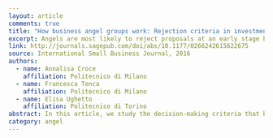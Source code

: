 ```yaml
---
layout: article
comments: true
title: "How business angel groups work: Rejection criteria in investment evaluation"
excerpt: Angels are most likely to reject proposals at an early stage based on first the innovativeness of the idea (at the "pre-screening" stage), then the founding team ("screening"), with profitability a concern only at the last stage.  
link: http://journals.sagepub.com/doi/abs/10.1177/0266242615622675
source: International Small Business Journal, 2016
authors:
  - name: Annalisa Croce
    affiliation: Politecnico di Milano
  - name: Francesca Tenca
    affiliation: Politecnico di Milano
  - name: Elisa Ughetto
    affiliation: Politecnico di Torino
abstract: In this article, we study the decision-making criteria that business angels (BAs) adopt when screening business opportunities in the different assessment phases (pre-screening, screening and due diligence). We exploit an original dataset of 1942 ventures that sought angel investment from 2008 to 2014 from the members of Italian Angels for Growth (IAG). Results have shown that the emphasis that BAs place on rejection criteria and contact channels varies along the three considered stages of the investment process. In particular, we found that business proposals brought to the attention of BAs by venture capitalists are more likely to get through the pre-screening stage, suggesting an important quality certification role played by venture capitalists. Moreover, at the screening stage (in comparison with the pre-screening stage), proposals are rejected more often for reasons related to the characteristics of the entrepreneur and management team and less often for the lack of business innovativeness. Finally, business proposals showing lower levels of profitability are more likely to be rejected after the due diligence.
category: angel
---
```

